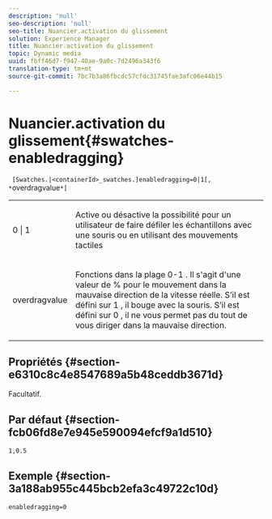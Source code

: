 ```yaml
---
description: 'null'
seo-description: 'null'
seo-title: Nuancier.activation du glissement
solution: Experience Manager
title: Nuancier.activation du glissement
topic: Dynamic media
uuid: fbff46d7-f947-40ae-9a0c-7d2496a343f6
translation-type: tm+mt
source-git-commit: 7bc7b3a86fbcdc57cfdc31745fae3afc06e44b15

---
```



# Nuancier.activation du glissement{#swatches-enabledragging}

` [Swatches.|<containerId>_swatches.]enabledragging=0|1[, *`overdragvalue`*]`

<table id="table_B1363BFD20204093AAB326A1AB503B93"> 
 <tbody> 
  <tr> 
   <td> <p> <span class="codeph"> 0 | 1 </span> </p> </td> 
   <td> <p> Active ou désactive la possibilité pour un utilisateur de faire défiler les échantillons avec une souris ou en utilisant des mouvements tactiles </p> </td> 
  </tr> 
  <tr> 
   <td> <p> <span class="codeph"> <span class="varname"> overdragvalue </span></span> </p> </td> 
   <td> <p> Fonctions dans la plage <span class="codeph"> 0-1 </span> . Il s'agit d'une valeur de <span class="codeph"> % </span> pour le mouvement dans la mauvaise direction de la vitesse réelle. S’il est défini sur <span class="codeph"> 1 </span>, il bouge avec la souris. S’il est défini sur <span class="codeph"> 0 </span>, il ne vous permet pas du tout de vous diriger dans la mauvaise direction. </p> </td> 
  </tr> 
 </tbody> 
</table>

## Propriétés {#section-e6310c8c4e8547689a5b48ceddb3671d}

Facultatif.

## Par défaut {#section-fcb06fd8e7e945e590094efcf9a1d510}

`1,0.5`

## Exemple {#section-3a188ab955c445bcb2efa3c49722c10d}

`enabledragging=0`
